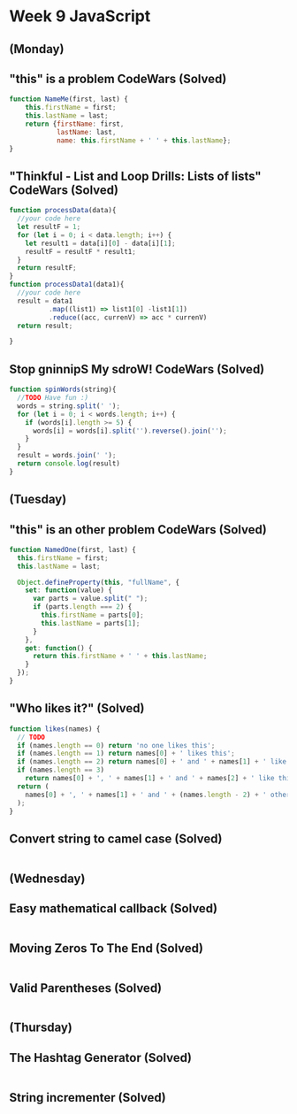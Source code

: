 # Week 9 JavaScript
## (Monday)
## "this" is a problem CodeWars (Solved)

```JavaScript
function NameMe(first, last) {
    this.firstName = first;
    this.lastName = last;
    return {firstName: first,
            lastName: last,
            name: this.firstName + ' ' + this.lastName};
}
```
## "Thinkful - List and Loop Drills: Lists of lists" CodeWars (Solved)

```JavaScript
function processData(data){
  //your code here
  let resultF = 1;
  for (let i = 0; i < data.length; i++) {
    let result1 = data[i][0] - data[i][1];
    resultF = resultF * result1;
  }
  return resultF;
}
function processData1(data1){
  //your code here
  result = data1
          .map((list1) => list1[0] -list1[1])
          .reduce((acc, currenV) => acc * currenV)
  return result;

}
```

## Stop gninnipS My sdroW! CodeWars (Solved)

```JavaScript
function spinWords(string){
  //TODO Have fun :)
  words = string.split(' ');
  for (let i = 0; i < words.length; i++) {
    if (words[i].length >= 5) {
      words[i] = words[i].split('').reverse().join('');
    }
  }
  result = words.join(' ');
  return console.log(result)
}

```
## (Tuesday)
## "this" is an other problem CodeWars (Solved)

```JavaScript
function NamedOne(first, last) {
  this.firstName = first;
  this.lastName = last;

  Object.defineProperty(this, "fullName", {
    set: function(value) {
      var parts = value.split(" ");
      if (parts.length === 2) {
        this.firstName = parts[0];
        this.lastName = parts[1];
      }
    },
    get: function() {
      return this.firstName + ' ' + this.lastName;
    }
  });
}
```

## "Who likes it?" (Solved)

```JavaScript
function likes(names) {
  // TODO
  if (names.length == 0) return 'no one likes this';
  if (names.length == 1) return names[0] + ' likes this';
  if (names.length == 2) return names[0] + ' and ' + names[1] + ' like this';
  if (names.length == 3)
    return names[0] + ', ' + names[1] + ' and ' + names[2] + ' like this';
  return (
    names[0] + ', ' + names[1] + ' and ' + (names.length - 2) + ' others like this'
  );
}
```
## Convert string to camel case (Solved)

```JavaScript

```

## (Wednesday)
## Easy mathematical callback (Solved)

```JavaScript

```
## Moving Zeros To The End (Solved)

```JavaScript

```
## Valid Parentheses (Solved)

```JavaScript

```
## (Thursday)
## The Hashtag Generator (Solved)

```JavaScript

```

## String incrementer (Solved)

```JavaScript

```
